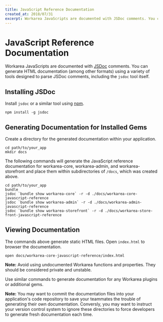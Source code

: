 ```yaml
---
title: JavaScript Reference Documentation
created_at: 2018/07/31
excerpt: Workarea JavaScripts are documented with JSDoc comments. You can generate HTML documentation (among other formats) using a variety of tools designed to parse JSDoc comments, including the jsdoc tool itself.
---
```


# JavaScript Reference Documentation

Workarea JavaScripts are documented with [JSDoc](http://usejsdoc.org/) comments. You can generate HTML documentation (among other formats) using a variety of tools designed to parse JSDoc comments, including the `jsdoc` tool itself.

## Installing JSDoc

Install `jsdoc` or a similar tool using [npm](https://www.npmjs.com/).

```
npm install -g jsdoc
```

## Generating Documentation for Installed Gems

Create a directory for the generated documentation within your application.

```
cd path/to/your_app
mkdir docs
```

The following commands will generate the JavaScript reference documentation for workarea-core, workarea-admin, and workarea-storefront and place them within subdirectories of `/docs`, which was created above.

```
cd path/to/your_app
bundle
jsdoc `bundle show workarea-core` -r -d ./docs/workarea-core-javascript-reference
jsdoc `bundle show workarea-admin` -r -d ./docs/workarea-admin-javascript-reference
jsdoc `bundle show workarea-storefront` -r -d ./docs/workarea-store-front-javascript-reference
```

## Viewing Documentation

The commands above generate static HTML files. Open `index.html` to browser the documentation.

```
open docs/workarea-core-javascript-reference/index.html
```

**Note:** Avoid using undocumented Workarea functions and properties. They should be considered private and unstable.

Use similar commands to generate documentation for any Workarea plugins or additional gems.

**Note:** You may want to commit the documentation files into your application's code repository to save your teammates the trouble of generating their own documentation. Conversly, you may want to instruct your version control system to ignore these directories to force developers to generate fresh documentation each time.


